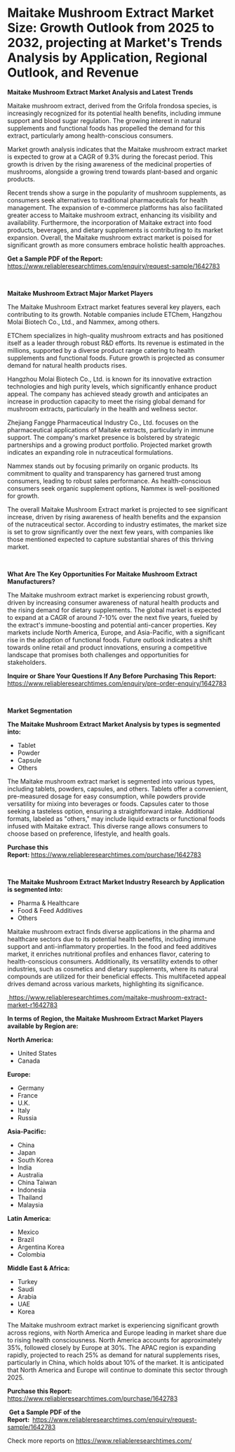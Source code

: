 <p><h1>Maitake Mushroom Extract Market Size: Growth Outlook from 2025 to 2032, projecting at Market's Trends Analysis by Application, Regional Outlook, and Revenue</h1></p><p><strong>Maitake Mushroom Extract Market Analysis and Latest Trends</strong></p>
<p><p>Maitake mushroom extract, derived from the Grifola frondosa species, is increasingly recognized for its potential health benefits, including immune support and blood sugar regulation. The growing interest in natural supplements and functional foods has propelled the demand for this extract, particularly among health-conscious consumers. </p><p>Market growth analysis indicates that the Maitake mushroom extract market is expected to grow at a CAGR of 9.3% during the forecast period. This growth is driven by the rising awareness of the medicinal properties of mushrooms, alongside a growing trend towards plant-based and organic products. </p><p>Recent trends show a surge in the popularity of mushroom supplements, as consumers seek alternatives to traditional pharmaceuticals for health management. The expansion of e-commerce platforms has also facilitated greater access to Maitake mushroom extract, enhancing its visibility and availability. Furthermore, the incorporation of Maitake extract into food products, beverages, and dietary supplements is contributing to its market expansion. Overall, the Maitake mushroom extract market is poised for significant growth as more consumers embrace holistic health approaches.</p></p>
<p><strong>Get a Sample PDF of the Report:&nbsp;</strong> <a href="https://www.reliableresearchtimes.com/enquiry/request-sample/1642783?utm_campaign=3167&utm_medium=2&utm_source=Github&utm_content=ia&utm_term=01042025&utm_id=maitake-mushroom-extract">https://www.reliableresearchtimes.com/enquiry/request-sample/1642783</a></p>
<p>&nbsp;</p>
<p><strong>Maitake Mushroom Extract Major Market Players</strong></p>
<p><p>The Maitake Mushroom Extract market features several key players, each contributing to its growth. Notable companies include ETChem, Hangzhou Molai Biotech Co., Ltd., and Nammex, among others.</p><p>ETChem specializes in high-quality mushroom extracts and has positioned itself as a leader through robust R&D efforts. Its revenue is estimated in the millions, supported by a diverse product range catering to health supplements and functional foods. Future growth is projected as consumer demand for natural health products rises.</p><p>Hangzhou Molai Biotech Co., Ltd. is known for its innovative extraction technologies and high purity levels, which significantly enhance product appeal. The company has achieved steady growth and anticipates an increase in production capacity to meet the rising global demand for mushroom extracts, particularly in the health and wellness sector.</p><p>Zhejiang Fangge Pharmaceutical Industry Co., Ltd. focuses on the pharmaceutical applications of Maitake extracts, particularly in immune support. The company's market presence is bolstered by strategic partnerships and a growing product portfolio. Projected market growth indicates an expanding role in nutraceutical formulations.</p><p>Nammex stands out by focusing primarily on organic products. Its commitment to quality and transparency has garnered trust among consumers, leading to robust sales performance. As health-conscious consumers seek organic supplement options, Nammex is well-positioned for growth.</p><p>The overall Maitake Mushroom Extract market is projected to see significant increase, driven by rising awareness of health benefits and the expansion of the nutraceutical sector. According to industry estimates, the market size is set to grow significantly over the next few years, with companies like those mentioned expected to capture substantial shares of this thriving market.</p></p>
<p>&nbsp;</p>
<p><strong>What Are The Key Opportunities For Maitake Mushroom Extract Manufacturers?</strong></p>
<p><p>The Maitake mushroom extract market is experiencing robust growth, driven by increasing consumer awareness of natural health products and the rising demand for dietary supplements. The global market is expected to expand at a CAGR of around 7-10% over the next five years, fueled by the extract's immune-boosting and potential anti-cancer properties. Key markets include North America, Europe, and Asia-Pacific, with a significant rise in the adoption of functional foods. Future outlook indicates a shift towards online retail and product innovations, ensuring a competitive landscape that promises both challenges and opportunities for stakeholders.</p></p>
<p><strong>Inquire or Share Your Questions If Any Before Purchasing This Report:</strong> <a href="https://www.reliableresearchtimes.com/enquiry/pre-order-enquiry/1642783?utm_campaign=3167&utm_medium=2&utm_source=Github&utm_content=ia&utm_term=01042025&utm_id=maitake-mushroom-extract">https://www.reliableresearchtimes.com/enquiry/pre-order-enquiry/1642783</a></p>
<p>&nbsp;</p>
<p><strong>Market Segmentation</strong></p>
<p><strong>The Maitake Mushroom Extract Market Analysis by types is segmented into:</strong></p>
<p><ul><li>Tablet</li><li>Powder</li><li>Capsule</li><li>Others</li></ul></p>
<p><p>The Maitake mushroom extract market is segmented into various types, including tablets, powders, capsules, and others. Tablets offer a convenient, pre-measured dosage for easy consumption, while powders provide versatility for mixing into beverages or foods. Capsules cater to those seeking a tasteless option, ensuring a straightforward intake. Additional formats, labeled as "others," may include liquid extracts or functional foods infused with Maitake extract. This diverse range allows consumers to choose based on preference, lifestyle, and health goals.</p></p>
<p><strong>Purchase this Report:&nbsp;</strong><a href="https://www.reliableresearchtimes.com/purchase/1642783?utm_campaign=3167&utm_medium=2&utm_source=Github&utm_content=ia&utm_term=01042025&utm_id=maitake-mushroom-extract">https://www.reliableresearchtimes.com/purchase/1642783</a></p>
<p>&nbsp;</p>
<p><strong>The Maitake Mushroom Extract Market Industry Research by Application is segmented into:</strong></p>
<p><ul><li>Pharma & Healthcare</li><li>Food & Feed Additives</li><li>Others</li></ul></p>
<p><p>Maitake mushroom extract finds diverse applications in the pharma and healthcare sectors due to its potential health benefits, including immune support and anti-inflammatory properties. In the food and feed additives market, it enriches nutritional profiles and enhances flavor, catering to health-conscious consumers. Additionally, its versatility extends to other industries, such as cosmetics and dietary supplements, where its natural compounds are utilized for their beneficial effects. This multifaceted appeal drives demand across various markets, highlighting its significance.</p></p>
<p><a href="https://www.reliableresearchtimes.com/maitake-mushroom-extract-market-r1642783?utm_campaign=3167&utm_medium=2&utm_source=Github&utm_content=ia&utm_term=01042025&utm_id=maitake-mushroom-extract">&nbsp;https://www.reliableresearchtimes.com/maitake-mushroom-extract-market-r1642783</a></p>
<p><strong>In terms of Region, the Maitake Mushroom Extract Market Players available by Region are:</strong></p>
<p>
    <p> <strong> North America: </strong>
        <ul>
            <li>United States</li>
            <li>Canada</li>
        </ul>
        </p> 
    <p> <strong> Europe: </strong>
        <ul>
            <li>Germany</li>
            <li>France</li>
            <li>U.K.</li>
            <li>Italy</li>
            <li>Russia</li>
        </ul>
        </p> 
    <p> <strong> Asia-Pacific: </strong>
        <ul>
            <li>China</li>
            <li>Japan</li>
            <li>South Korea</li>
            <li>India</li>
            <li>Australia</li>
            <li>China Taiwan</li>
            <li>Indonesia</li>
            <li>Thailand</li>
            <li>Malaysia</li>
        </ul>
        </p> 
    <p> <strong> Latin America: </strong>
        <ul>
            <li>Mexico</li>
            <li>Brazil</li>
            <li>Argentina Korea</li>
            <li>Colombia</li>
        </ul>
        </p> 
    <p> <strong> Middle East & Africa: </strong>
        <ul>
            <li>Turkey</li>
            <li>Saudi</li>
            <li>Arabia</li>
            <li>UAE</li>
            <li>Korea</li>
        </ul>
    </p>
    </p>
<p><p>The Maitake mushroom extract market is experiencing significant growth across regions, with North America and Europe leading in market share due to rising health consciousness. North America accounts for approximately 35%, followed closely by Europe at 30%. The APAC region is expanding rapidly, projected to reach 25% as demand for natural supplements rises, particularly in China, which holds about 10% of the market. It is anticipated that North America and Europe will continue to dominate this sector through 2025.</p></p>
<p><strong>Purchase this Report: </strong><a href="https://www.reliableresearchtimes.com/purchase/1642783?utm_campaign=3167&utm_medium=2&utm_source=Github&utm_content=ia&utm_term=01042025&utm_id=maitake-mushroom-extract">https://www.reliableresearchtimes.com/purchase/1642783</a></p>
<p>&nbsp;<strong>Get a Sample PDF of the Report:&nbsp;&nbsp;</strong><a href="https://www.reliableresearchtimes.com/enquiry/request-sample/1642783?utm_campaign=3167&utm_medium=2&utm_source=Github&utm_content=ia&utm_term=01042025&utm_id=maitake-mushroom-extract">https://www.reliableresearchtimes.com/enquiry/request-sample/1642783</a></p>
<p><strong></strong></p>
<p>Check more reports on <a href="https://www.reliableresearchtimes.com/?utm_campaign=3167&utm_medium=2&utm_source=Github&utm_content=ia&utm_term=01042025&utm_id=maitake-mushroom-extract">https://www.reliableresearchtimes.com/</a></p>
